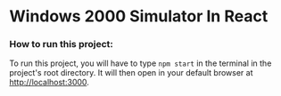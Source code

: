 # Windows 2000 Simulator In React


### How to run this project:
To run this project, you will have to type `npm start` in the terminal in the project's root directory. It will then open in your default browser at [http://localhost:3000](http://localhost:3000).